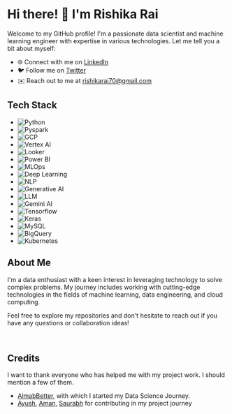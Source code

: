 # Hi there! 👋 I'm Rishika Rai

Welcome to my GitHub profile! I'm a passionate data scientist and machine learning engineer with expertise in various technologies. Let me tell you a bit about myself:

- 🌐 Connect with me on [LinkedIn](https://www.linkedin.com/in/rishika-rai-058520149/)
- 🐦 Follow me on [Twitter](https://twitter.com/rishikarai70)
- ✉️ Reach out to me at rishikarai70@gmail.com

## Tech Stack

- ![Python](https://img.shields.io/badge/Python-3776AB?style=for-the-badge&logo=python&logoColor=white)
- ![Pyspark](https://img.shields.io/badge/Pyspark-3776AB?style=for-the-badge&logo=apache-spark&logoColor=white)
- ![GCP](https://img.shields.io/badge/GCP-4285F4?style=for-the-badge&logo=google-cloud&logoColor=white)
- ![Vertex AI](https://img.shields.io/badge/Vertex_AI-4285F4?style=for-the-badge&logo=google-cloud&logoColor=white)
- ![Looker](https://img.shields.io/badge/Looker-03A9F4?style=for-the-badge&logo=looker&logoColor=white)
- ![Power BI](https://img.shields.io/badge/Power_BI-F2C811?style=for-the-badge&logo=microsoft-power-bi&logoColor=black)
- ![MLOps](https://img.shields.io/badge/MLOps-424242?style=for-the-badge)
- ![Deep Learning](https://img.shields.io/badge/Deep_Learning-FF6F61?style=for-the-badge)
- ![NLP](https://img.shields.io/badge/NLP-4B8BF5?style=for-the-badge)
- ![Generative AI](https://img.shields.io/badge/Generative_AI-8A63B6?style=for-the-badge)
- ![LLM](https://img.shields.io/badge/LLM-00BFFF?style=for-the-badge)
- ![Gemini AI](https://img.shields.io/badge/Gemini_AI-00BFFF?style=for-the-badge)
- ![Tensorflow](https://img.shields.io/badge/Tensorflow-FF6F61?style=for-the-badge&logo=tensorflow&logoColor=white)
- ![Keras](https://img.shields.io/badge/Keras-D00000?style=for-the-badge&logo=keras&logoColor=white)
- ![MySQL](https://img.shields.io/badge/MySQL-4479A1?style=for-the-badge&logo=mysql&logoColor=white)
- ![BigQuery](https://img.shields.io/badge/BigQuery-4285F4?style=for-the-badge&logo=google-cloud&logoColor=white)
- ![Kubernetes](https://img.shields.io/badge/Kubernetes-326CE5?style=for-the-badge&logo=kubernetes&logoColor=white)

## About Me

I'm a data enthusiast with a keen interest in leveraging technology to solve complex problems. My journey includes working with cutting-edge technologies in the fields of machine learning, data engineering, and cloud computing.

Feel free to explore my repositories and don't hesitate to reach out if you have any questions or collaboration ideas!
 

<br/>  

## Credits
I want to thank everyone who has helped me with my project work. I should mention a few of them.

- [AlmabBetter](https://www.almabetter.com/), with which I started my Data Science Journey. 
- [Ayush](https://github.com/SharmaAyush98), [Aman](https://github.com/AMAN-GULERIA), [Saurabh](https://github.com/SaurabhAradwad/SaurabhAradwad) for contributing in my project journey


